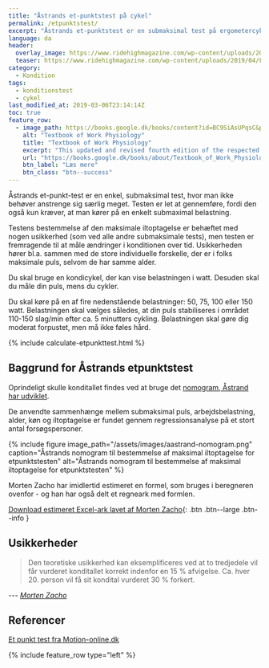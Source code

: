 ```yaml
---
title: "Åstrands et-punktstest på cykel"
permalink: /etpunktstest/
excerpt: "Åstrands et-punktstest er en submaksimal test på ergometercykel, hvor du måler belastning og puls. Fortrinlig til at måle ændringer i kondition over tid."
language: da
header:
  overlay_image: https://www.ridehighmagazine.com/wp-content/uploads/2019/04/Fitness-World-%E2%80%93-indoor-cycling-version-2.0_BANNER.jpg
  teaser: https://www.ridehighmagazine.com/wp-content/uploads/2019/04/Fitness-World-%E2%80%93-indoor-cycling-version-2.0_BANNER.jpg
category:
  - Kondition
tags:
  - konditionstest
  - cykel
last_modified_at: 2019-03-06T23:14:14Z
toc: true
feature_row:
  - image_path: https://books.google.dk/books/content?id=BC9SiAsUPqsC&printsec=frontcover&img=1&zoom=1&edge=curl&imgtk=AFLRE70NFS4lEU6whWCqlyrgOGErL5OJe7YUn-qJQJ5_NuL_euKqiLC3Uf1qDPx-lSIhDDhVIpgexBiz5cdAiKXbtccrKfOlel8OTdj9EgWhSXwkff-qWaHaQt5WU1MvzRP65Jcjll3V
    alt: "Textbook of Work Physiology"
    title: "Textbook of Work Physiology"
    excerpt: "This updated and revised fourth edition of the respected Textbook of Work Physiology combines classical issues in exercise and work physiology with the latest scientific findings. The result is an outstanding professional reference that will be indispensable to advanced students, physiologists, clinicians, physical educators--any professional pursuing study of the body as a working machine."
    url: "https://books.google.dk/books/about/Textbook_of_Work_Physiology.html?id=BC9SiAsUPqsC&redir_esc=y"
    btn_label: "Læs mere"
    btn_class: "btn--success"
---
```


Åstrands et-punkt-test er en enkel, submaksimal test, hvor man ikke behøver anstrenge sig særlig meget. Testen er let at gennemføre, fordi den også kun kræver, at man kører på en enkelt submaximal belastning.

Testens bestemmelse af den maksimale iltoptagelse er behæftet med nogen usikkerhed (som ved alle andre submaksimale tests), men testen er fremragende til at måle ændringer i konditionen over tid. Usikkerheden hører bl.a. sammen med de store individuelle forskelle, der er i folks maksimale puls, selvom de har samme alder.

Du skal bruge en kondicykel, der kan vise belastningen i watt. Desuden skal du måle din puls, mens du cykler.

Du skal køre på en af fire nedenstående belastninger: 50, 75, 100 eller 150 watt. Belastningen skal vælges således, at din puls stabiliseres i området 110-150 slag/min efter ca. 5 minutters cykling. Belastningen skal gøre dig moderat forpustet, men må ikke føles hård.

{% include calculate-etpunkttest.html %}

## Baggrund for Åstrands etpunktstest

Oprindeligt skulle konditallet findes ved at bruge det [nomogram, Åstrand har udviklet](https://www.sst.dk/-/media/Udgivelser/2006/Publ2006/CFF/Fysisk_aktivitet_psyk/Testmanual_psyk,-d-,pdf.ashx).

De anvendte sammenhænge mellem submaksimal puls, arbejdsbelastning, alder, køn og iltoptagelse er fundet gennem regressionsanalyse på et stort antal forsøgspersoner.

{% include figure image_path="/assets/images/aastrand-nomogram.png" caption="Åstrands nomogram til bestemmelse af maksimal iltoptagelse for etpunktstesten" alt="Åstrands nomogram til bestemmelse af maksimal iltoptagelse for etpunktstesten" %}

Morten Zacho har imidlertid estimeret en formel, som bruges i beregneren ovenfor - og han har også delt et regneark med formlen.

[Download estimeret Excel-ark lavet af Morten Zacho](https://web.archive.org/web/20040405164705/http://motion-online.dk/vo2/etpunktstest.xls){: .btn .btn--large .btn--info }

## Usikkerheder

> Den teoretiske usikkerhed kan eksemplificeres ved at to tredjedele vil får vurderet konditallet korrekt indenfor en 15 % afvigelse. Ca. hver 20. person vil få sit kondital vurderet 30 % forkert.

--- <cite>[Morten Zacho](https://www.motion-online.dk/6-maaling-fysisk-kapacitet-monitorering-traening/)</cite>

## Referencer

[Et punkt test fra Motion-online.dk](https://web.archive.org/web/20150316134300/http://www.motion-online.dk/konditionstraening/testning/et-punkts_test_paa_cykel/)

{% include feature_row type="left" %}
